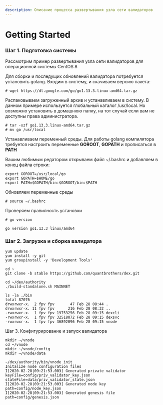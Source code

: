 ```yaml
---
description: Описание процесса развертывания узла сети валидаторов
---
```


# Getting Started

### Шаг 1. Подготовка системы

Рассмотрим пример развертывания узла сети валидаторов для операционной системы CentOS 8

Для сборки и последущих обновлений валидатора потребуется установить golang. Входим в систему, и скачиваем версию пакета:

```text
# wget https://dl.google.com/go/go1.13.3.linux-amd64.tar.gz
```

Распаковываем загруженный архив и устанавливаем в систему. В данном примере используется глобальный каталог /usr/local. Но возможно установить в домашнюю папку, на тот случай если вам не доступны права администратора.

```text
# tar -xzf go1.13.3.linux-amd64.tar.gz
# mv go /usr/local
```

Устанавливаем переменный среды. Для работы golang компилятора требуется настроить переменные **GOROOT**, **GOPATH** и прописаться в **PATH**

Вашим любимым редатором открываем файл ~/.bashrc и добавляем в конец файла строки:

```text
export GOROOT=/usr/local/go
export GOPATH=$HOME/go
export PATH=$GOPATH/bin:$GOROOT/bin:$PATH
```

Обновляем переменные среды

```text
# source ~/.bashrc
```

Проверяем правилность установки

```text
# go version

go version go1.13.3 linux/amd64
```

### Шаг 2. Загрузка и сборка валидатора

```text
yum update
yum install -y git
yum groupinstall -y 'Development Tools'
```

```text
cd ~
git clone -b stable https://github.com/quantbrothers/dex.git
```

```text
cd ~/dex/authority
./build-standalone.sh MAINNET
```

```text
ls -la ./bin
total 87076
drwxrwxr-x.  2 fpv fpv       47 Feb 28 08:44 .
drwxrwxr-x. 11 fpv fpv      216 Feb 28 08:32 ..
-rwxrwxr-x.  1 fpv fpv 19753256 Feb 28 09:15 dexcli
-rwxrwxr-x.  1 fpv fpv 32518072 Feb 28 09:15 dexsvc
-rwxrwxr-x.  1 fpv fpv 36892096 Feb 28 09:15 vnode
```

Шаг 3. Конфигурирование и запуск валидатора

```text
mkdir ~/vnode
cd ~/vnode
mkdir ~/vnode/config
mkdir ~/vnode/data
```

```text
~/dex/authority/bin/vnode init
Initalize node configuration files
I[2020-02-28|09:21:53.003] Generated private validator                  keyFile=config/priv_validator_key.json stateFile=data/priv_validator_state.json
I[2020-02-28|09:21:53.003] Generated node key                           path=config/node_key.json
I[2020-02-28|09:21:53.003] Generated genesis file                       path=config/genesis.json
```




